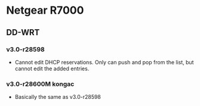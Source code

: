 # Netgear R7000

## DD-WRT

### v3.0-r28598

- Cannot edit DHCP reservations. Only can push and pop from the list, but cannot edit the added entries.

### v3.0-r28600M kongac

- Basically the same as v3.0-r28598
